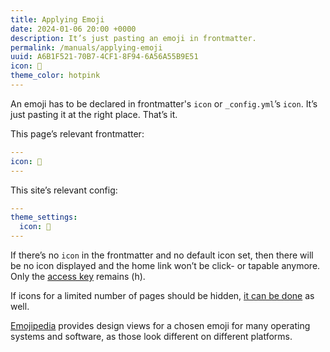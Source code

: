 ```yaml
---
title: Applying Emoji
date: 2024-01-06 20:00 +0000
description: It’s just pasting an emoji in frontmatter.
permalink: /manuals/applying-emoji
uuid: A6B1F521-70B7-4CF1-8F94-6A56A55B9E51
icon: 🤩
theme_color: hotpink
---
```

An emoji has to be declared in frontmatter's `icon` or `_config.yml`’s `icon`. It’s just pasting it at the right place. That’s it.

This page’s relevant frontmatter:

```yaml
---
icon: 🤩
---
```

This site’s relevant config:

```yaml
---
theme_settings:
  icon: 🌳
---
```

If there’s no `icon` in the frontmatter and no default icon set, then there will be no icon displayed and the home link won’t be click- or tapable anymore. Only the [access key](https://developer.mozilla.org/en-US/docs/Web/HTML/Global_attributes/accesskey) remains (h).

If icons for a limited number of pages should be hidden, [it can be done](/manuals/hiding-icons) as well.

[Emojipedia](https://emojipedia.org/) provides design views for a chosen emoji for many operating systems and software, as those look different on different platforms.
